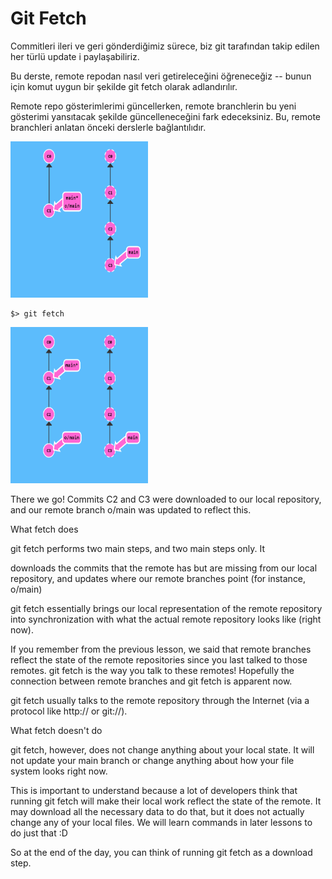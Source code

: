 # Git Fetch

Commitleri ileri ve geri gönderdiğimiz sürece, biz git tarafından takip edilen her türlü update i paylaşabiliriz.

Bu derste, remote repodan nasıl veri getireleceğini öğreneceğiz -- bunun için komut uygun bir şekilde git fetch olarak adlandırılır.

Remote repo gösterimlerimi güncellerken, remote branchlerin bu yeni gösterimi yansıtacak şekilde güncelleneceğini fark edeceksiniz. Bu, remote branchleri anlatan önceki derslerle bağlantılıdır.

<img src="pics/task3_1.png" width="220" height="250"/>

```
$> git fetch
```

<img src="pics/task3_2.png" width="220" height="250"/>

There we go! Commits C2 and C3 were downloaded to our local repository, and our remote branch o/main was updated to reflect this.

What fetch does

git fetch performs two main steps, and two main steps only. It

downloads the commits that the remote has but are missing from our local repository, and updates where our remote branches point (for instance, o/main)

git fetch essentially brings our local representation of the remote repository into synchronization with what the actual remote repository looks like (right now).

If you remember from the previous lesson, we said that remote branches reflect the state of the remote repositories since you last talked to those remotes. git fetch is the way you talk to these remotes! Hopefully the connection between remote branches and git fetch is apparent now.

git fetch usually talks to the remote repository through the Internet (via a protocol like http:// or git://).


What fetch doesn't do

git fetch, however, does not change anything about your local state. It will not update your main branch or change anything about how your file system looks right now.

This is important to understand because a lot of developers think that running git fetch will make their local work reflect the state of the remote. It may download all the necessary data to do that, but it does not actually change any of your local files. We will learn commands in later lessons to do just that :D

So at the end of the day, you can think of running git fetch as a download step.

